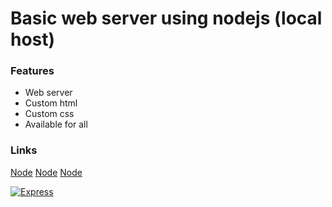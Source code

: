 # Basic web server using nodejs (local host)

### Features
- Web server
- Custom html
- Custom css
- Available for all

### Links
[Node](https://nodejs.org "Node")
[Node](https://npmjs.com "Npm")
[Node](https://www.npmjs.com/package/express "Express")

[![Express](https://rithmapp.s3-us-west-2.amazonaws.com/assets/express-logo.png "Express")](https://www.npmjs.com/package/express "Express")

